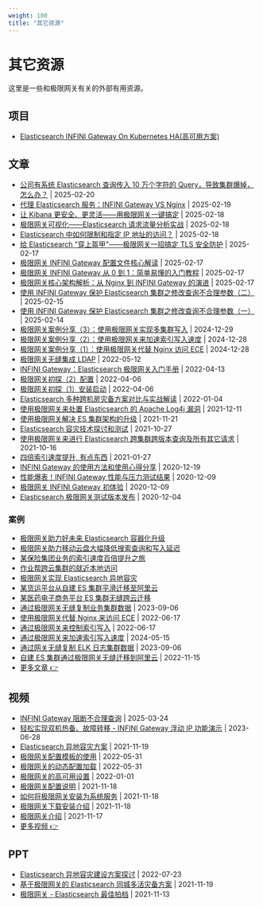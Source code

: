 ```yaml
---
weight: 100
title: "其它资源"
---
```


# 其它资源

这里是一些和极限网关有关的外部有用资源。

## 项目

- [Elasticsearch INFINI Gateway On Kubernetes HA(高可用方案)](https://github.com/JaredTan95/es-infini-gateway-kubernetes)

## 文章

- [公司有系统 Elasticsearch 查询传入 10 万个字符的 Query，导致集群爆掉，怎么办？](https://mp.weixin.qq.com/s/whIlO7YpLUWjEAbM1z6rTQ) | 2025-02-20
- [代理 Elasticsearch 服务：INFINI Gateway VS Nginx](https://blog.csdn.net/yangmf2040/article/details/145721436) | 2025-02-19
- [让 Kibana 更安全、更灵活——用极限网关一键搞定](https://mp.weixin.qq.com/s/_dgiB8ZK5koqrpJt80NKZQ) | 2025-02-18
- [极限网关可视化——Elasticsearch 请求流量分析实战](https://mp.weixin.qq.com/s/a1msCPT2anyCjUExQ5BiEQ) | 2025-02-18
- [Elasticsearch 中如何限制和指定 IP 地址的访问？](https://mp.weixin.qq.com/s/GDYsOPCHQVJmTheqf6QIFA) | 2025-02-18
- [给 Elasticsearch "穿上盔甲"——极限网关一招搞定 TLS 安全防护](https://mp.weixin.qq.com/s/ftdHNfmHu0RHU6cFSeEqVw) | 2025-02-17
- [极限网关 INFINI Gateway 配置文件核心解读](https://mp.weixin.qq.com/s/-8XF65x6-vBqU1OKFMnVZg) | 2025-02-17
- [极限网关 INFINI Gateway 从 0 到 1：简单易懂的入门教程](https://mp.weixin.qq.com/s/S7YEtWJxbFVHb0O7aL014g) | 2025-02-17
- [极限网关核心架构解析：从 Nginx 到 INFINI Gateway 的演进](https://mp.weixin.qq.com/s/2ZnHArc8FMCJ2MVqYtrBIg) | 2025-02-17
- [使用 INFINI Gateway 保护 Elasticsearch 集群之修改查询不合理参数（二）](https://blog.csdn.net/yangmf2040/article/details/145646698) | 2025-02-15
- [使用 INFINI Gateway 保护 Elasticsearch 集群之修改查询不合理参数（一）](https://blog.csdn.net/yangmf2040/article/details/145626927) | 2025-02-14
- [极限网关案例分享（3）：使用极限网关实现多集群写入](https://blog.csdn.net/liukuijun666/article/details/144819437) | 2024-12-29
- [极限网关案例分享（2）：使用极限网关来加速索引写入速度](https://blog.csdn.net/liukuijun666/article/details/144816677) | 2024-12-28
- [极限网关案例分享（1）：使用极限网关代替 Nginx 访问 ECE](https://blog.csdn.net/liukuijun666/article/details/144815494) | 2024-12-28
- [极限网关无缝集成 LDAP](https://elasticsearch.cn/article/14596) | 2022-05-12
- [INFINI Gateway：Elasticsearch 极限网关入门手册](https://blog.csdn.net/UbuntuTouch/article/details/123921216) | 2022-04-13
- [极限网关初探（2）配置](https://elasticsearch.cn/article/14559) | 2022-04-06
- [极限网关初探（1）安装启动](https://elasticsearch.cn/article/14558) | 2022-04-06
- [Elasticsearch 多种跨机房灾备方案对比与实战解读](https://www.modb.pro/db/229918) | 2022-01-04
- [使用极限网关来处置 Elasticsearch 的 Apache Log4j 漏洞](https://elasticsearch.cn/article/14444) | 2021-12-11
- [使用极限网关解决 ES 集群架构的升级](https://mp.weixin.qq.com/s/7XoHNhgof-DzCyEyTe4Zfg) | 2021-11-21
- [Elasticsearch 容灾技术探讨和测试](https://elasticsearch.cn/article/14396) | 2021-10-27
- [使用极限网关来进行 Elasticsearch 跨集群跨版本查询及所有其它请求](https://elasticsearch.cn/article/14390) | 2021-10-16
- [四倍索引速度提升, 有点东西](https://elasticsearch.cn/article/14228) | 2021-01-27
- [INFINI Gateway 的使用方法和使用心得分享](https://elasticsearch.cn/article/14188) | 2020-12-19
- [性能爆表！INFINI Gateway 性能与压力测试结果](https://elasticsearch.cn/article/14174) | 2020-12-09
- [极限网关 INFINI Gateway 初体验](https://elasticsearch.cn/article/14173) | 2020-12-09
- [Elasticsearch 极限网关测试版本发布](https://elasticsearch.cn/article/14165) | 2020-12-04

### 案例

- [极限网关助力好未来 Elasticsearch 容器化升级](https://infinilabs.cn/blog/2024/using-gateway-help-tal-es-k8s-upgrade/)
- [极限网关助力移动云盘大幅降低搜索查询和写入延迟](https://infinilabs.cn/case/indexs/use-gateway-helps-caiyun-reduce-es-search-query-and-write-latency/)
- [某保险集团业务的索引速度百倍提升之旅](https://infinilabs.cn/case/indexs/200x-indexing-speedup/)
- [作业帮跨云集群的就近本地访问](https://infinilabs.cn/case/indexs/how-to-build-cross-cloud-cluster-with-local-access/)
- [极限网关实现 Elasticsearch 异地容灾](https://infinilabs.cn/case/indexs/elasticsearch-remote-disaster-recovery/)
- [某货运平台从自建 ES 集群平滑迁移至阿里云](https://infinilabs.cn/case/indexs/smoothly-migrated-the-self-built-es-cluster-to-aliyun/)
- [某医药电子商务平台 ES 集群无缝跨云迁移](https://infinilabs.cn/case/indexs/es-cross-cloud-migration-in-pharmaceutical-e-commerce-industry/)
- [通过极限网关无缝复制业务集群数据](https://infini-share.yuque.com/zwfgcp/dib49d/ynycfw) | 2023-09-06
- [使用极限网关代替 Nginx 来访问 ECE](https://infini-share.yuque.com/zwfgcp/dib49d/ceq0wl) | 2022-06-17
- [通过极限网关来控制索引写入](https://infini-share.yuque.com/zwfgcp/dib49d/gcyogf) | 2022-06-17
- [通过极限网关来加速索引写入速度](https://infini-share.yuque.com/zwfgcp/dib49d/kobgh1) | 2024-05-15
- [通过网关无缝复制 ELK 日志集群数据](https://infini-share.yuque.com/zwfgcp/dib49d/wg48h7) | 2023-09-06
- [自建 ES 集群通过极限网关无缝迁移到阿里云](https://infini-share.yuque.com/zwfgcp/dib49d/tgl25v) | 2022-11-15
- [更多文章 👉](https://infinilabs.cn/blog/)

## 视频

- [INFINI Gateway 阻断不合理查询](https://www.bilibili.com/video/BV1nzoyY5EDR) | 2025-03-24
- [轻松实现双机热备、故障转移 - INFINI Gateway 浮动 IP 功能演示](https://www.bilibili.com/video/BV1mm4y1a7TY) | 2023-06-28
- [Elasticsearch 异地容灾方案](https://www.bilibili.com/video/BV1qQ4y1v7YH) | 2021-11-19
- [极限网关配置模板的使用](https://www.bilibili.com/video/BV1xg411R7aV) | 2022-05-31
- [极限网关的动态配置加载](https://www.bilibili.com/video/BV1ka411j7LF) | 2022-05-31
- [极限网关的高可用设置](https://www.bilibili.com/video/BV1ub4y1e79N) | 2022-01-01
- [极限网关配置说明](https://www.bilibili.com/video/BV11341187PW) | 2021-11-18
- [如何将极限网关安装为系统服务](https://www.bilibili.com/video/BV1Dq4y1u7ov) | 2021-11-18
- [极限网关下载安装介绍](https://www.bilibili.com/video/BV1934y1d7W8) | 2021-11-18
- [极限网关介绍](https://www.bilibili.com/video/BV1Y3411t7tH/) | 2021-11-17
- [更多视频 👉](https://space.bilibili.com/1171585214)

## PPT

- [Elasticsearch 异地容灾建设方案探讨](https://searchkit.cn/slides/295) | 2022-07-23
- [基于极限网关的 Elasticsearch 同城多活灾备方案](https://searchkit.cn/slides/294) | 2021-11-19
- [极限网关 - Elasticsearch 最佳拍档](https://searchkit.cn/slides/289) | 2021-11-13
